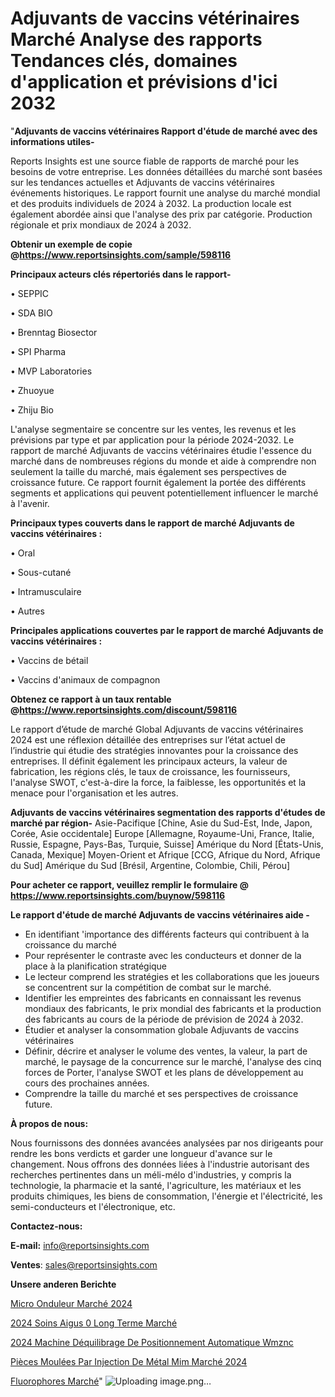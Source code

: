 # Adjuvants de vaccins vétérinaires Marché Analyse des rapports Tendances clés, domaines d'application et prévisions d'ici 2032

"<strong>Adjuvants de vaccins vétérinaires Rapport d'étude de marché avec des informations utiles-</strong>

Reports Insights est une source fiable de rapports de marché pour les besoins de votre entreprise. Les données détaillées du marché sont basées sur les tendances actuelles et Adjuvants de vaccins vétérinaires événements historiques. Le rapport fournit une analyse du marché mondial et des produits individuels de 2024 à 2032. La production locale est également abordée ainsi que l'analyse des prix par catégorie. Production régionale et prix mondiaux de 2024 à 2032.

<strong><b>Obtenir un exemple de copie @</b></strong><a href=https://www.reportsinsights.com/sample/598116><strong><b>https://www.reportsinsights.com/sample/598116</b></strong></a>

<b>Principaux acteurs clés répertoriés dans le rapport-</b>

<b> </b>• SEPPIC

• SDA BIO

• Brenntag Biosector

• SPI Pharma

• MVP Laboratories

• Zhuoyue

• Zhiju Bio

L'analyse segmentaire se concentre sur les ventes, les revenus et les prévisions par type et par application pour la période 2024-2032. Le rapport de marché Adjuvants de vaccins vétérinaires étudie l'essence du marché dans de nombreuses régions du monde et aide à comprendre non seulement la taille du marché, mais également ses perspectives de croissance future. Ce rapport fournit également la portée des différents segments et applications qui peuvent potentiellement influencer le marché à l'avenir.

<strong>Principaux types couverts dans le rapport de marché Adjuvants de vaccins vétérinaires :</strong>

• Oral

• Sous-cutané

• Intramusculaire

• Autres

<strong>Principales applications couvertes par le rapport de marché Adjuvants de vaccins vétérinaires :</strong>

• Vaccins de bétail

• Vaccins d'animaux de compagnon

<strong><b>Obtenez ce rapport à un taux rentable @</b></strong><a href=https://www.reportsinsights.com/discount/598116><strong><b>https://www.reportsinsights.com/discount/598116</b></strong></a>

Le rapport d’étude de marché Global Adjuvants de vaccins vétérinaires 2024 est une réflexion détaillée des entreprises sur l’état actuel de l’industrie qui étudie des stratégies innovantes pour la croissance des entreprises. Il définit également les principaux acteurs, la valeur de fabrication, les régions clés, le taux de croissance, les fournisseurs, l'analyse SWOT, c'est-à-dire la force, la faiblesse, les opportunités et la menace pour l'organisation et les autres.

<strong>Adjuvants de vaccins vétérinaires segmentation des rapports d'études de marché par région-</strong>
Asie-Pacifique [Chine, Asie du Sud-Est, Inde, Japon, Corée, Asie occidentale]
Europe [Allemagne, Royaume-Uni, France, Italie, Russie, Espagne, Pays-Bas, Turquie, Suisse]
Amérique du Nord [États-Unis, Canada, Mexique]
Moyen-Orient et Afrique [CCG, Afrique du Nord, Afrique du Sud]
Amérique du Sud [Brésil, Argentine, Colombie, Chili, Pérou]

<strong>Pour acheter ce rapport, veuillez remplir le formulaire @   <a href=https://www.reportsinsights.com/buynow/598116>https://www.reportsinsights.com/buynow/598116</a></strong>

<strong>Le rapport d'étude de marché Adjuvants de vaccins vétérinaires aide -</strong>
<ul>
  <li>En identifiant 'importance des différents facteurs qui contribuent à la croissance du marché</li>
  <li>Pour représenter le contraste avec les conducteurs et donner de la place à la planification stratégique</li>
  <li>Le lecteur comprend les stratégies et les collaborations que les joueurs se concentrent sur la compétition de combat sur le marché.</li>
  <li>Identifier les empreintes des fabricants en connaissant les revenus mondiaux des fabricants, le prix mondial des fabricants et la production des fabricants au cours de la période de prévision de 2024 à 2032.</li>
  <li>Étudier et analyser la consommation globale Adjuvants de vaccins vétérinaires</li>
  <li>Définir, décrire et analyser le volume des ventes, la valeur, la part de marché, le paysage de la concurrence sur le marché, l'analyse des cinq forces de Porter, l'analyse SWOT et les plans de développement au cours des prochaines années.</li>
  <li>Comprendre la taille du marché et ses perspectives de croissance future.</li>
</ul>
<strong>À propos de nous:</strong>

Nous fournissons des données avancées analysées par nos dirigeants pour rendre les bons verdicts et garder une longueur d'avance sur le changement. Nous offrons des données liées à l'industrie autorisant des recherches pertinentes dans un méli-mélo d'industries, y compris la technologie, la pharmacie et la santé, l'agriculture, les matériaux et les produits chimiques, les biens de consommation, l'énergie et l'électricité, les semi-conducteurs et l'électronique, etc.

<strong>Contactez-nous:</strong>

<strong>E-mail:</strong> <a href=mailto:info@reportsinsights.com>info@reportsinsights.com</a>

<strong>Ventes</strong>: <a href=mailto:sales@reportsinsights.com>sales@reportsinsights.com</a>

<strong>Unsere anderen Berichte</strong>

<a href=https://www.linkedin.com/pulse/micro-onduleur-marché-rapport-détude-dedécouverte-5itkc/>Micro Onduleur Marché 2024</a>

<a href=https://www.linkedin.com/pulse/2024-soins-aigus-%C3%A0-long-terme-march%C3%A9-rapport-ykopc/>2024 Soins Aigus 0 Long Terme Marché</a>

<a href=https://www.linkedin.com/pulse/2024-machine-déquilibrage-de-positionnement-automatique-wmznc/>2024 Machine Déquilibrage De Positionnement Automatique Wmznc</a>

<a href=https://www.linkedin.com/pulse/pièces-moulées-par-injection-de-métal-mim-marchéstratégies-qrqgc/>Pièces Moulées Par Injection De Métal Mim Marché 2024</a>

<a href=https://www.linkedin.com/pulse/fluorophores-march%C3%A9-taille-part-perspectives-ms34c/>Fluorophores Marché</a>"
![Uploading image.png…]()
